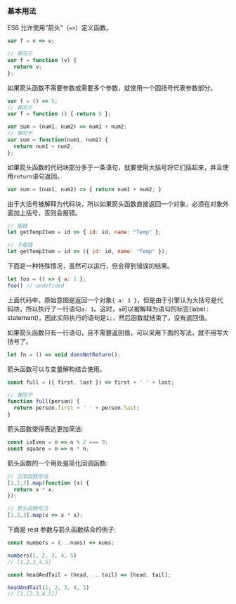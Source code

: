 ### 基本用法 

ES6 允许使用“箭头”（`=>`）定义函数。

```js
var f = v => v;

// 等同于
var f = function (v) {
  return v;
};
```



如果箭头函数不需要参数或需要多个参数，就使用一个圆括号代表参数部分。

```js
var f = () => 5;
// 等同于
var f = function () { return 5 };

var sum = (num1, num2) => num1 + num2;
// 等同于
var sum = function(num1, num2) {
  return num1 + num2;
};
```



如果箭头函数的代码块部分多于一条语句，就要使用大括号将它们括起来，并且使用`return`语句返回。

```js
var sum = (num1, num2) => { return num1 + num2; }
```

由于大括号被解释为代码块，所以如果箭头函数直接返回一个对象，必须在对象外面加上括号，否则会报错。

```js
// 报错
let getTempItem = id => { id: id, name: "Temp" };

// 不报错
let getTempItem = id => ({ id: id, name: "Temp" });
```

下面是一种特殊情况，虽然可以运行，但会得到错误的结果。

```js
let foo = () => { a: 1 };
foo() // undefined
```

上面代码中，原始意图是返回一个对象`{ a: 1 }`，但是由于引擎认为大括号是代码块，所以执行了一行语句`a: 1`。这时，`a`可以被解释为语句的标签(label : statement)，因此实际执行的语句是`1;`，然后函数就结束了，没有返回值。

如果箭头函数只有一行语句，且不需要返回值，可以采用下面的写法，就不用写大括号了。

```js
let fn = () => void doesNotReturn();
```

箭头函数可以与变量解构结合使用。

```js
const full = ({ first, last }) => first + ' ' + last;

// 等同于
function full(person) {
  return person.first + ' ' + person.last;
}
```

箭头函数使得表达更加简洁:

```js
const isEven = n => n % 2 === 0;
const square = n => n * n;
```

箭头函数的一个用处是简化回调函数:

```js
// 正常函数写法
[1,2,3].map(function (x) {
  return x * x;
});

// 箭头函数写法
[1,2,3].map(x => x * x);
```

下面是 rest 参数与箭头函数结合的例子:

```js
const numbers = (...nums) => nums;

numbers(1, 2, 3, 4, 5)
// [1,2,3,4,5]

const headAndTail = (head, ...tail) => [head, tail];

headAndTail(1, 2, 3, 4, 5)
// [1,[2,3,4,5]]
```

